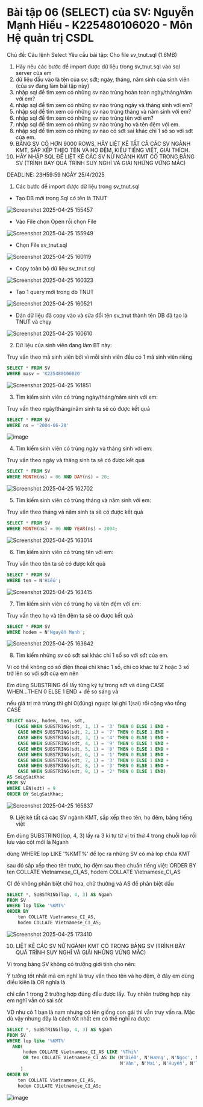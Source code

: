 # Bài tập 06 (SELECT) của SV: Nguyễn Mạnh Hiếu -  K225480106020 - Môn Hệ quản trị CSDL

Chủ đề: Câu lệnh Select
Yêu cầu bài tập:
Cho file sv_tnut.sql (1.6MB)
1. Hãy nêu các bước để import được dữ liệu trong sv_tnut.sql vào sql server của em
2. dữ liệu đầu vào là tên của sv; sđt; ngày, tháng, năm sinh của sinh viên (của sv đang làm bài tập này)
3. nhập sql để tìm xem có những sv nào trùng hoàn toàn ngày/tháng/năm với em?
4. nhập sql để tìm xem có những sv nào trùng ngày và tháng sinh với em?
5. nhập sql để tìm xem có những sv nào trùng tháng và năm sinh với em?
6. nhập sql để tìm xem có những sv nào trùng tên với em?
7. nhập sql để tìm xem có những sv nào trùng họ và tên đệm với em.
8. nhập sql để tìm xem có những sv nào có sđt sai khác chỉ 1 số so với sđt của em.
9. BẢNG SV CÓ HƠN 9000 ROWS, HÃY LIỆT KÊ TẤT CẢ CÁC SV NGÀNH KMT, SẮP XẾP THEO TÊN VÀ HỌ ĐỆM, KIỂU TIẾNG  VIỆT, GIẢI THÍCH.
10. HÃY NHẬP SQL ĐỂ LIỆT KÊ CÁC SV NỮ NGÀNH KMT CÓ TRONG BẢNG SV (TRÌNH BÀY QUÁ TRÌNH SUY NGHĨ VÀ GIẢI NHỮNG VỨNG MẮC)

DEADLINE: 23H59:59 NGÀY 25/4/2025

1. Các bước để import được dữ liệu trong sv_tnut.sql

- Tạo DB mới trong Sql có tên là TNUT

![Screenshot 2025-04-25 155457](https://github.com/user-attachments/assets/86accf34-47b3-4ec5-810b-7e59bd7cb4ad)

- Vào File chọn Open rồi chọn File

![Screenshot 2025-04-25 155949](https://github.com/user-attachments/assets/3d4cbb1b-0746-4a64-ad3f-d7f3643bcf20)

- Chọn File sv_tnut.sql

![Screenshot 2025-04-25 160119](https://github.com/user-attachments/assets/b2bafd80-7d09-4b6b-b37e-f9f93a9d0c7c)

- Copy toàn bộ dữ liệu sv_tnut.sql

![Screenshot 2025-04-25 160323](https://github.com/user-attachments/assets/8b02a5af-1bc2-4f8f-bc84-02f9910874f7)

- Tạo 1 query mới trong db TNUT

![Screenshot 2025-04-25 160521](https://github.com/user-attachments/assets/927b1eb0-5cc0-417d-ad99-940bd32e86ca)

- Dán dữ liệu đã copy vào và sửa đổi tên sv_tnut thành tên DB đã tạo là TNUT và chạy

![Screenshot 2025-04-25 160610](https://github.com/user-attachments/assets/f6e4966b-3d80-45e9-916e-70e30ada202b)

2. Dữ liệu của sinh viên đang làm BT này:

Truy vấn theo mã sinh viên bởi vì mỗi sinh viên đều có 1 mã sinh viên riêng
```sql
SELECT * FROM SV
WHERE masv = 'K225480106020'
```
![Screenshot 2025-04-25 161851](https://github.com/user-attachments/assets/66bcc875-394d-49ac-9656-a39e2f31e5b2)

3. Tìm kiếm sinh viên có trùng ngày/tháng/năm sinh với em:

Truy vấn theo ngày/tháng/năm sinh ta sẽ có được kết quả

```sql
SELECT * FROM SV
WHERE ns = '2004-06-20'
```
![image](https://github.com/user-attachments/assets/e8126cb1-f3d7-45fc-91b7-8d3de939de87)

4. Tìm kiếm sinh viên có trùng ngày và tháng sinh với em:

Truy vấn theo ngày và tháng sinh ta sẽ có được kết quả

```sql
SELECT * FROM SV
WHERE MONTH(ns) = 06 AND DAY(ns) = 20;
```
![Screenshot 2025-04-25 162702](https://github.com/user-attachments/assets/74d812a0-014f-43db-856c-1c6581e15184)

5. Tìm kiếm sinh viên có trùng tháng và năm sinh với em:

Truy vấn theo tháng và năm sinh ta sẽ có được kết quả

```sql
SELECT * FROM SV
WHERE MONTH(ns) = 06 AND YEAR(ns) = 2004;
```
![Screenshot 2025-04-25 163014](https://github.com/user-attachments/assets/80d50c89-4d0f-426c-8146-fbb9bda07084)

6. Tìm kiếm sinh viên có trùng tên với em:

Truy vấn theo tên ta sẽ có được kết quả

```sql
SELECT * FROM SV
WHERE ten = N'Hiếu';
```
![Screenshot 2025-04-25 163415](https://github.com/user-attachments/assets/d45bc9e9-6382-430d-a814-2e62fb1633e5)

7. Tìm kiếm sinh viên có trùng họ và tên đệm với em:

Truy vấn theo họ và tên đệm ta sẽ có được kết quả

```sql
SELECT * FROM SV
WHERE hodem = N'Nguyễn Mạnh';
```

![Screenshot 2025-04-25 163642](https://github.com/user-attachments/assets/f72edbb6-d067-457c-8d75-1871426b1f68)

8. Tìm kiếm những sv có sđt sai khác chỉ 1 số so với sđt của em.

Vì có thể không có số điện thoại chỉ khác 1 số, chỉ có khác từ 2 hoặc 3 số trở lên so với sđt của em nên

Em dùng SUBSTRING để lấy từng ký tự trong sđt và dùng CASE WHEN...THEN 0 ELSE 1 END + để so sáng và

nếu giá trị mà trùng thì ghi 0(đúng) ngược lại ghi 1(sai) rồi cộng vào tổng CASE

```sql
SELECT masv, hodem, ten, sdt,
   (CASE WHEN SUBSTRING(sdt, 1, 1) = '3' THEN 0 ELSE 1 END +
    CASE WHEN SUBSTRING(sdt, 2, 1) = '7' THEN 0 ELSE 1 END +
    CASE WHEN SUBSTRING(sdt, 3, 1) = '4' THEN 0 ELSE 1 END +
    CASE WHEN SUBSTRING(sdt, 4, 1) = '9' THEN 0 ELSE 1 END +
    CASE WHEN SUBSTRING(sdt, 5, 1) = '8' THEN 0 ELSE 1 END +
    CASE WHEN SUBSTRING(sdt, 6, 1) = '1' THEN 0 ELSE 1 END +
    CASE WHEN SUBSTRING(sdt, 7, 1) = '3' THEN 0 ELSE 1 END +
    CASE WHEN SUBSTRING(sdt, 8, 1) = '3' THEN 0 ELSE 1 END +
    CASE WHEN SUBSTRING(sdt, 9, 1) = '2' THEN 0 ELSE 1 END)
AS SoLgSaiKhac
FROM SV
WHERE LEN(sdt) = 9
ORDER BY SoLgSaiKhac;
```
![Screenshot 2025-04-25 165837](https://github.com/user-attachments/assets/716606de-1871-42b8-97a0-c9e4dce8ef98)

9. Liệt kê tất cả các SV ngành KMT, sắp xếp theo tên, họ đêm, bằng tiếng việt

Em dùng SUBSTRING(lop, 4, 3) lấy ra 3 kí tự từ vị trí thứ 4 trong chuỗi lop rồi lưu vào cột mới là Nganh

dùng WHERE lop LIKE '%KMT%' để lọc ra những SV có mã lop chứa KMT

sau đó sắp xếp theo tên trước, họ đệm sau theo chuẩn tiếng việt: ORDER BY ten COLLATE Vietnamese_CI_AS, hodem COLLATE Vietnamese_CI_AS

CI để không phân biệt chữ hoa, chữ thường và AS để phân biệt dấu

```sql
SELECT *, SUBSTRING(lop, 4, 3) AS Nganh
FROM SV
WHERE lop like '%KMT%'
ORDER BY 
    ten COLLATE Vietnamese_CI_AS,
    hodem COLLATE Vietnamese_CI_AS;
```
![Screenshot 2025-04-25 173410](https://github.com/user-attachments/assets/38558c3f-0c8a-4cd2-ba94-3714d4090df7)

10. LIỆT KÊ CÁC SV NỮ NGÀNH KMT CÓ TRONG BẢNG SV (TRÌNH BÀY QUÁ TRÌNH SUY NGHĨ VÀ GIẢI NHỮNG VỨNG MẮC)

Vì trong bảng SV không có trường giới tính cho nên:

Ý tưởng tốt nhất mà em nghĩ là truy vấn theo tên và họ đệm, ở đây em dùng điều kiên là OR nghĩa là

chỉ cần 1 trong 2 trường hợp đúng đều được lấy. Tuy nhiên trường hợp này em nghĩ vẫn có sai sót

VD như có 1 bạn là nam nhưng có tên giống con gái thì vẫn truy vấn ra. Mặc dù vậy nhưng đây là cách tốt nhất em có thể nghĩ ra được

```sql
SELECT *, SUBSTRING(lop, 4, 3) AS Nganh
FROM SV
WHERE lop like '%KMT%'
  AND(
      hodem COLLATE Vietnamese_CI_AS LIKE '%Thị%'
      OR ten COLLATE Vietnamese_CI_AS IN (N'Diễm', N'Hương', N'Ngọc', N'Linh', N'Thảo',
		                                  N'Vân', N'Mai', N'Huyền', N'Trang', N'Vy', N'Lan')
     )
ORDER BY 
    ten COLLATE Vietnamese_CI_AS,
    hodem COLLATE Vietnamese_CI_AS;
```
![image](https://github.com/user-attachments/assets/e50e0e4b-94a9-4507-8a65-c4c251962847)
